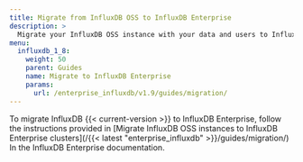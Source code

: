```yaml
---
title: Migrate from InfluxDB OSS to InfluxDB Enterprise
description: >
  Migrate your InfluxDB OSS instance with your data and users to InfluxDB Enterprise.
menu:
  influxdb_1_8:
    weight: 50
    parent: Guides
    name: Migrate to InfluxDB Enterprise
    params:
      url: /enterprise_influxdb/v1.9/guides/migration/
---
```


To migrate InfluxDB {{< current-version >}} to InfluxDB Enterprise, follow the
instructions provided in
[Migrate InfluxDB OSS instances to InfluxDB Enterprise clusters](/{{< latest "enterprise_influxdb" >}}/guides/migration/)
In the InfluxDB Enterprise documentation.
